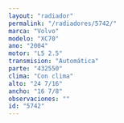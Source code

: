 ```yaml
---
layout: "radiador"
permalink: "/radiadores/5742/"
marca: "Volvo"
modelo: "XC70"
ano: "2004"
motor: "L5 2.5"
transmision: "Automática"
parte: "432550"
clima: "Con clima"
alto: "24 7/16"
ancho: "16 7/8"
observaciones: ""
id: "5742"
---
```


